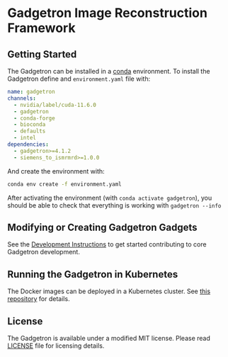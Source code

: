 # Gadgetron Image Reconstruction Framework

## Getting Started

The Gadgetron can be installed in a [conda](https://conda.io) environment. To install the Gadgetron define and `environment.yaml` file with:

```yaml
name: gadgetron
channels:
  - nvidia/label/cuda-11.6.0
  - gadgetron
  - conda-forge
  - bioconda
  - defaults
  - intel
dependencies:
  - gadgetron>=4.1.2
  - siemens_to_ismrmrd>=1.0.0
```

And create the environment with:

```bash
conda env create -f environment.yaml
```

After activating the environment (with `conda activate gadgetron`), you should be able to check that everything is working with `gadgetron --info`

## Modifying or Creating Gadgetron Gadgets

See the [Development Instructions](Development.md) to get started contributing to core Gadgetron development. 

## Running the Gadgetron in Kubernetes

The Docker images can be deployed in a Kubernetes cluster. See [this repository](https://github.com/Microsoft/gadgetron-azure) for details.

## License

The Gadgetron is available under a modified MIT license. Please read [LICENSE](LICENSE) file for licensing details.
